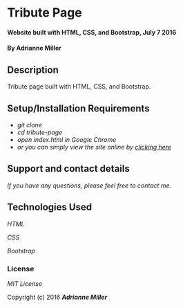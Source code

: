 # Tribute Page

#### Website built with HTML, CSS, and Bootstrap, July 7 2016

#### By Adrianne Miller

## Description

Tribute page built with HTML, CSS, and Bootstrap.

## Setup/Installation Requirements

* _git clone_
* _cd tribute-page_
* _open index.html in Google Chrome_
* _or you can simply view the site online by [clicking here](http://adriannem.github.io/tribute-page/)_


## Support and contact details

_If you have any questions, please feel free to contact me._

## Technologies Used

_HTML_

_CSS_

_Bootstrap_

### License

*MIT License*

Copyright (c) 2016 **_Adrianne Miller_**